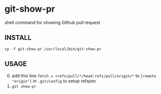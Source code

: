 git-show-pr
===========

shell command for showing Github pull request

## INSTALL

`cp -f git-show-pr /usr/local/bin/git-show-pr`

## USAGE

0. add this line `fetch = +refs/pull/*/head:refs/pull/origin/*` to `[remote "origin"]` in `.git/config` to setup refspec
0. `git show-pr`
